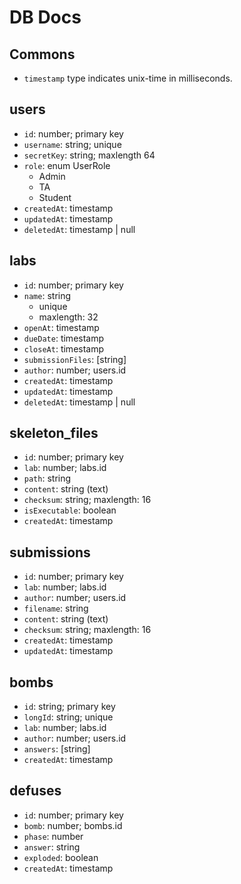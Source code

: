 # DB Docs

## Commons
* `timestamp` type indicates unix-time in milliseconds.

## users
* `id`: number; primary key
* `username`: string; unique
* `secretKey`: string; maxlength 64
* `role`: enum UserRole
    - Admin
    - TA
    - Student
* `createdAt`: timestamp
* `updatedAt`: timestamp
* `deletedAt`: timestamp | null

## labs
* `id`: number; primary key
* `name`: string
    - unique
    - maxlength: 32
* `openAt`: timestamp
* `dueDate`: timestamp
* `closeAt`: timestamp
* `submissionFiles`: [string]
* `author`: number; users.id
* `createdAt`: timestamp
* `updatedAt`: timestamp
* `deletedAt`: timestamp | null

## skeleton_files
* `id`: number; primary key
* `lab`: number; labs.id
* `path`: string
* `content`: string (text)
* `checksum`: string; maxlength: 16
* `isExecutable`: boolean
* `createdAt`: timestamp

## submissions
* `id`: number; primary key
* `lab`: number; labs.id
* `author`: number; users.id
* `filename`: string
* `content`: string (text)
* `checksum`: string; maxlength: 16
* `createdAt`: timestamp
* `updatedAt`: timestamp

## bombs
* `id`: string; primary key
* `longId`: string; unique
* `lab`: number; labs.id
* `author`: number; users.id
* `answers`: [string]
* `createdAt`: timestamp

## defuses
* `id`: number; primary key
* `bomb`: number; bombs.id
* `phase`: number
* `answer`: string
* `exploded`: boolean
* `createdAt`: timestamp
